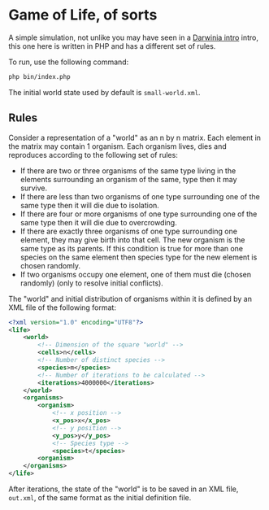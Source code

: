 Game of Life, of sorts
======================

A simple simulation, not unlike you may have seen in a [Darwinia intro][darwinia] intro,
this one here is written in PHP and has a different set of rules.

To run, use the following command:

```sh
php bin/index.php
```

The initial world state used by default is `small-world.xml`.

Rules
-----

Consider a representation of a "world" as an n by n matrix. Each element in the matrix may
contain 1 organism. Each organism lives, dies and reproduces according to the following set
of rules:

 * If there are two or three organisms of the same type living in the elements surrounding an
   organism of the same, type then it may survive.
 * If there are less than two organisms of one type surrounding one of the same type then it will
   die due to isolation.
 * If there are four or more organisms of one type surrounding one of the same type then it will
   die due to overcrowding.
 * If there are exactly three organisms of one type surrounding one element, they may give birth
   into that cell. The new organism is the same type as its parents. If this condition is true for
   more than one species on the same element then species type for the new element is chosen
   randomly.
 * If two organisms occupy one element, one of them must die (chosen randomly) (only to resolve
   initial conflicts).

The "world" and initial distribution of organisms within it is defined by an XML file of the
following format:

```xml
<?xml version="1.0" encoding="UTF­8"?>
<life>
    <world>
        <!-- Dimension of the square "world" -->
        <cells>n</cells>
        <!-- Number of distinct species -->
        <species>m</species>
        <!-- Number of iterations to be calculated -->
        <iterations>4000000</iterations>
    </world>
    <organisms>
        <organism>
            <!-- x position -->
            <x_pos>x</x_pos>
            <!-- y position -->
            <y_pos>y</y_pos>
            <!-- Species type -->
            <species>t</species>
        <organism>
    </organisms>
</life>
```

After iterations, the state of the "world" is to be saved in an XML file, `out.xml`, of the same
format as the initial definition file.

 [darwinia]: https://youtu.be/RIqPWw0sqOI
